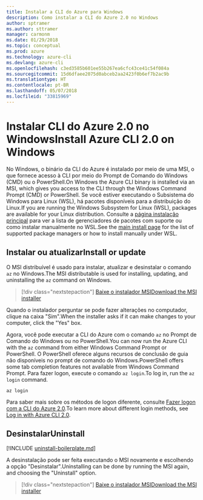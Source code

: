 ```yaml
---
title: Instalar a CLI do Azure para Windows
description: Como instalar a CLI do Azure 2.0 no Windows
author: sptramer
ms.author: sttramer
manager: carmonm
ms.date: 01/29/2018
ms.topic: conceptual
ms.prod: azure
ms.technology: azure-cli
ms.devlang: azure-cli
ms.openlocfilehash: c3ed3585b601ee55b267ea6cfc43ce41c54f084a
ms.sourcegitcommit: 15d6dfaee2075d0abceb2aa2423f0b6ef7b2ac9b
ms.translationtype: HT
ms.contentlocale: pt-BR
ms.lasthandoff: 05/07/2018
ms.locfileid: "33815969"
---
```

# <a name="install-azure-cli-20-on-windows"></a><span data-ttu-id="724c9-103">Instalar CLI do Azure 2.0 no Windows</span><span class="sxs-lookup"><span data-stu-id="724c9-103">Install Azure CLI 2.0 on Windows</span></span>

<span data-ttu-id="724c9-104">No Windows, o binário da CLI do Azure é instalado por meio de uma MSI, o que fornece acesso à CLI por meio do Prompt de Comando do Windows (CMD) ou o PowerShell.</span><span class="sxs-lookup"><span data-stu-id="724c9-104">On Windows the Azure CLI binary is installed via an MSI, which gives you access to the CLI through the Windows Command Prompt (CMD) or PowerShell.</span></span>
<span data-ttu-id="724c9-105">Se você estiver executando o Subsistema do Windows para Linux (WSL), há pacotes disponíveis para a distribuição do Linux.</span><span class="sxs-lookup"><span data-stu-id="724c9-105">If you are running the Windows Subsystem for Linux (WSL), packages are available for your Linux distribution.</span></span> <span data-ttu-id="724c9-106">Consulte a [página instalação principal](install-azure-cli.md) para ver a lista de gerenciadores de pacotes com suporte ou como instalar manualmente no WSL.</span><span class="sxs-lookup"><span data-stu-id="724c9-106">See the [main install page](install-azure-cli.md) for the list of supported package managers or how to install manually under WSL.</span></span>

## <a name="install-or-update"></a><span data-ttu-id="724c9-107">Instalar ou atualizar</span><span class="sxs-lookup"><span data-stu-id="724c9-107">Install or update</span></span>

<span data-ttu-id="724c9-108">O MSI distribuível é usado para instalar, atualizar e desinstalar o comando `az` no Windows.</span><span class="sxs-lookup"><span data-stu-id="724c9-108">The MSI distributable is used for installing, updating, and uninstalling the `az` command on Windows.</span></span>

> [!div class="nextstepaction"]
> [<span data-ttu-id="724c9-109">Baixe o instalador MSI</span><span class="sxs-lookup"><span data-stu-id="724c9-109">Download the MSI installer</span></span>](https://aka.ms/installazurecliwindows)

<span data-ttu-id="724c9-110">Quando o instalador perguntar se pode fazer alterações no computador, clique na caixa "Sim".</span><span class="sxs-lookup"><span data-stu-id="724c9-110">When the installer asks if it can make changes to your computer, click the "Yes" box.</span></span>

<span data-ttu-id="724c9-111">Agora, você pode executar a CLI do Azure com o comando `az` no Prompt de Comando do Windows ou no PowerShell.</span><span class="sxs-lookup"><span data-stu-id="724c9-111">You can now run the Azure CLI with the `az` command from either Windows Command Prompt or PowerShell.</span></span> <span data-ttu-id="724c9-112">O PowerShell oferece alguns recursos de conclusão de guia não disponíveis no prompt de comando do Windows.</span><span class="sxs-lookup"><span data-stu-id="724c9-112">PowerShell offers some tab completion features not available from Windows Command Prompt.</span></span> <span data-ttu-id="724c9-113">Para fazer logon, execute o comando `az login`.</span><span class="sxs-lookup"><span data-stu-id="724c9-113">To log in, run the `az login` command.</span></span>

```azurecli
az login
```

<span data-ttu-id="724c9-114">Para saber mais sobre os métodos de logon diferente, consulte [Fazer logon com a CLI do Azure 2.0](authenticate-azure-cli.md).</span><span class="sxs-lookup"><span data-stu-id="724c9-114">To learn more about different login methods, see [Log in with Azure CLI 2.0](authenticate-azure-cli.md).</span></span>

## <a name="uninstall"></a><span data-ttu-id="724c9-115">Desinstalar</span><span class="sxs-lookup"><span data-stu-id="724c9-115">Uninstall</span></span>

[!INCLUDE [uninstall-boilerplate.md](includes/uninstall-boilerplate.md)]

<span data-ttu-id="724c9-116">A desinstalação pode ser feita executando o MSI novamente e escolhendo a opção "Desinstalar".</span><span class="sxs-lookup"><span data-stu-id="724c9-116">Uninstalling can be done by running the MSI again, and choosing the "Uninstall" option.</span></span>

> [!div class="nextstepaction"]
> [<span data-ttu-id="724c9-117">Baixe o instalador MSI</span><span class="sxs-lookup"><span data-stu-id="724c9-117">Download the MSI installer</span></span>](https://aka.ms/installazurecliwindows)
